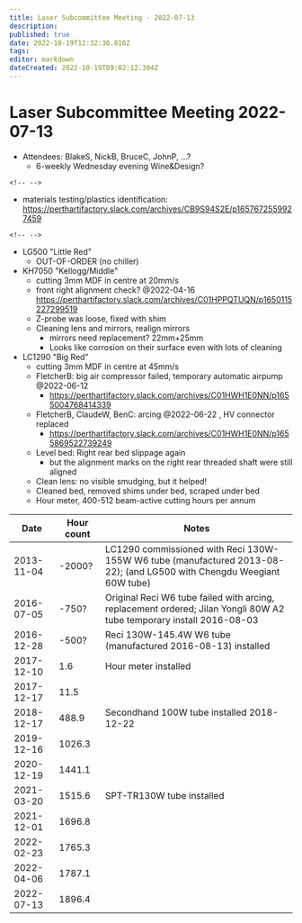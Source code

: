 ```yaml
---
title: Laser Subcommittee Meeting - 2022-07-13
description: 
published: true
date: 2022-10-19T12:32:36.816Z
tags: 
editor: markdown
dateCreated: 2022-10-19T09:02:12.304Z
---
```


# Laser Subcommittee Meeting 2022-07-13

-   Attendees: BlakeS, NickB, BruceC, JohnP, ...?
    -   6-weekly Wednesday evening Wine&Design?

```{=html}
<!-- -->
```
-   materials testing/plastics identification: <https://perthartifactory.slack.com/archives/CB9S94S2E/p1657672559927459>

```{=html}
<!-- -->
```
-   LG500 "Little Red"
    -   OUT-OF-ORDER (no chiller)
-   KH7050 "Kellogg/Middle"
    -   cutting 3mm MDF in centre at 20mm/s
    -   front right alignment check? @2022-04-16 <https://perthartifactory.slack.com/archives/C01HPPQTUQN/p1650115227299519>
    -   Z-probe was loose, fixed with shim
    -   Cleaning lens and mirrors, realign mirrors
        -   mirrors need replacement? 22mm+25mm
        -   Looks like corrosion on their surface even with lots of cleaning
-   LC1290 "Big Red"
    -   cutting 3mm MDF in centre at 45mm/s
    -   FletcherB: big air compressor failed, temporary automatic airpump @2022-06-12
        -   <https://perthartifactory.slack.com/archives/C01HWH1E0NN/p1655004768414339>
    -   FletcherB, ClaudeW, BenC: arcing @2022-06-22 , HV connector replaced
        -   <https://perthartifactory.slack.com/archives/C01HWH1E0NN/p1655869522739249>
    -   Level bed: Right rear bed slippage again
        -   but the alignment marks on the right rear threaded shaft were still aligned
    -   Clean lens: no visible smudging, but it helped!
    -   Cleaned bed, removed shims under bed, scraped under bed
    -   Hour meter, 400-512 beam-active cutting hours per annum

| Date       | Hour count | Notes                                                                                                                 |
|------------|------------|-----------------------------------------------------------------------------------------------------------------------|
| 2013-11-04 | -2000?     | LC1290 commissioned with Reci 130W-155W W6 tube (manufactured 2013-08-22); (and LG500 with Chengdu Weegiant 60W tube) |
| 2016-07-05 | -750?      | Original Reci W6 tube failed with arcing, replacement ordered; Jilan Yongli 80W A2 tube temporary install 2016-08-03  |
| 2016-12-28 | -500?      | Reci 130W-145.4W W6 tube (manufactured 2016-08-13) installed                                                          |
| 2017-12-10 | 1.6        | Hour meter installed                                                                                                  |
| 2017-12-17 | 11.5       |                                                                                                                       |
| 2018-12-17 | 488.9      | Secondhand 100W tube installed 2018-12-22                                                                             |
| 2019-12-16 | 1026.3     |                                                                                                                       |
| 2020-12-19 | 1441.1     |                                                                                                                       |
| 2021-03-20 | 1515.6     | SPT-TR130W tube installed                                                                                             |
| 2021-12-01 | 1696.8     |                                                                                                                       |
| 2022-02-23 | 1765.3     |                                                                                                                       |
| 2022-04-06 | 1787.1     |                                                                                                                       |
| 2022-07-13 | 1896.4     |                                                                                                                       |
